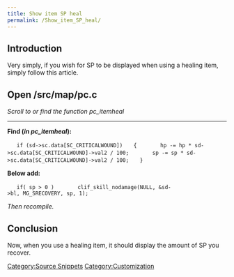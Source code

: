 ```yaml
---
title: Show item SP heal
permalink: /Show_item_SP_heal/
---
```


Introduction
------------

Very simply, if you wish for SP to be displayed when using a healing item, simply follow this article.

Open /src/map/pc.c
------------------

*Scroll to or find the function pc_itemheal*

------------------------------------------------------------------------

**Find (*in pc_itemheal*):**

`   if (sd->sc.data[SC_CRITICALWOUND])`
`   {`
`       hp -= hp * sd->sc.data[SC_CRITICALWOUND]->val2 / 100;`
`       sp -= sp * sd->sc.data[SC_CRITICALWOUND]->val2 / 100;`
`   }`

**Below add:**

`   if( sp > 0 )`
`       clif_skill_nodamage(NULL, &sd->bl, MG_SRECOVERY, sp, 1);`

*Then recompile.*

Conclusion
----------

Now, when you use a healing item, it should display the amount of SP you recover.

[Category:Source Snippets](Category:Source_Snippets) [Category:Customization](/Category:Customization "wikilink")